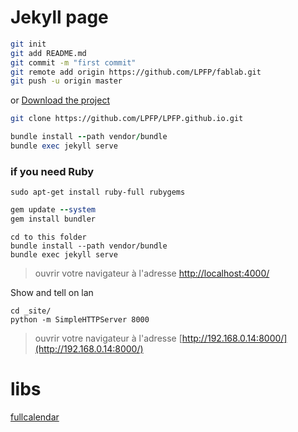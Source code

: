 # Jekyll page

```bash
git init
git add README.md
git commit -m "first commit"
git remote add origin https://github.com/LPFP/fablab.git
git push -u origin master
```

or [Download the project](https://github.com/LPFP/LPFP.github.io/archive/master.zip)


```bash
git clone https://github.com/LPFP/LPFP.github.io.git
```

```ruby
bundle install --path vendor/bundle
bundle exec jekyll serve
```

### if you need Ruby

```shell
sudo apt-get install ruby-full rubygems
```

```ruby
gem update --system
gem install bundler
```

```shell
cd to this folder
bundle install --path vendor/bundle
bundle exec jekyll serve
```
>ouvrir votre navigateur à l'adresse [http://localhost:4000/](http://localhost:4000/)

Show and tell on lan

```shell
cd _site/
python -m SimpleHTTPServer 8000
```

>ouvrir votre navigateur à l'adresse [http://192.168.0.14:8000/](http://192.168.0.14:8000/)

# libs

[fullcalendar](https://fullcalendar.io/docs/)
